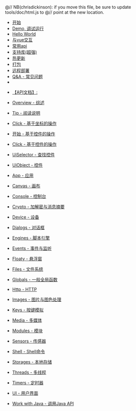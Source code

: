 @// NB(chrisdickinson): if you move this file, be sure to update tools/doc/html.js to
@// point at the new location.

* [开始](startnow.html)
* [Demo, 调试运行](hbuilder.html)
* [Hello World](hello.html)
* [与vue交互](autojs-vue.html)
* [常用api](normal.html)
* [支持库(超强)](links.html)
* [热更新](patchs.html)
* [打包](deploy.html)
* [远程部署](remote.html)
* [Q&A - 常见问题](qa.html)
* 
<div class="line"></div>

* [【API文档】:](#)
* [Overview - 综述](overview.html)

* [Tip - 阅读说明](documentation.html)



* [Click - 基于坐标的操作](coordinatesBasedAutomation.html)
* [开始 - 基于控件的操作](widgetsBasedAutomation.html)
* [Click - 基于控件的操作](widgetsBasedAutomation.html#widgetsbasedautomation_simpleactionautomator)
* [UiSelector - 查找控件](widgetsBasedAutomation.html#widgetsbasedautomation_uiselector)
* [UiObject - 控件](widgetsBasedAutomation.html#widgetsbasedautomation_uiobject)

* [App - 应用](app.html)
* [Canvas - 画布](canvas.html)
* [Console - 控制台](console.html)
* [Crypto - 加解密与消息摘要](crypto.html)
* [Device - 设备](device.html)
* [Dialogs - 对话框](dialogs.html)
* [Engines - 脚本引擎](engines.html)
* [Events - 事件与监听](events.html)
* [Floaty - 悬浮窗](floaty.html)
* [Files - 文件系统](files.html)
* [Globals - 一般全局函数](globals.html)
* [Http - HTTP](http.html)
* [Images - 图片与图色处理](images.html)
* [Keys - 按键模拟](keys.html)
* [Media - 多媒体](media.html)
* [Modules - 模块](modules.html)
* [Sensors - 传感器](sensors.html)
* [Shell - Shell命令](shell.html)
* [Storages - 本地存储](storages.html)
* [Threads - 多线程](threads.html)
* [Timers - 定时器](timers.html)
* [UI - 用户界面](ui.html)
* [Work with Java - 调用Java API](https://developer.mozilla.org/zh-CN/docs/Mozilla/Projects/Rhino/Scripting_Java)

<div class="line"></div>

 
